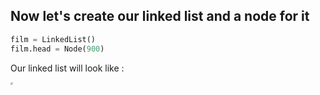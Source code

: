 ## Now let's create our linked list and a node for it

```python
film = LinkedList()
film.head = Node(900)
```
Our linked list will look like :

<img src="https://tva1.sinaimg.cn/large/0082zybpgy1gc0lqmxalej317904w0t8.jpg" style="zoom:25%;" />